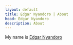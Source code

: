 ```yaml
---
layout: default
title: Edgar Nyandoro | About
head: Edgar Nyandoro
description: About
---
```


<p id="about">
    My name is <u>Edgar Nyandoro</u>
</p>
